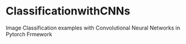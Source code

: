 # ClassificationwithCNNs
Image Classification examples with Convolutional Neural Networks in Pytorch Frmework
